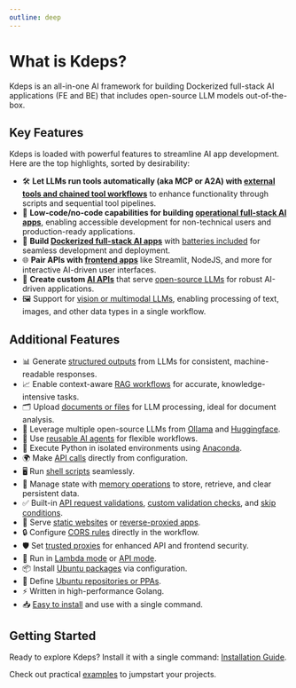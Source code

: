 ```yaml
---
outline: deep
---
```


# What is Kdeps?

Kdeps is an all-in-one AI framework for building Dockerized full-stack AI applications (FE and BE) that includes
open-source LLM models out-of-the-box.

## Key Features

Kdeps is loaded with powerful features to streamline AI app development. Here are the top highlights, sorted by desirability:

- 🛠️ **Let LLMs run tools automatically (aka MCP or A2A) with [external tools and chained tool workflows](https://kdeps.com/getting-started/resources/llm.html#tools-configuration)** to enhance functionality through scripts and sequential tool pipelines.
- 🧩 **Low-code/no-code capabilities for building [operational full-stack AI apps](https://kdeps.com/getting-started/configuration/workflow.html)**, enabling accessible development for non-technical users and production-ready applications.
- 🐳 **Build [Dockerized full-stack AI apps](https://kdeps.com/getting-started/introduction/quickstart.html#quickstart)** with [batteries included](https://kdeps.com/getting-started/configuration/workflow.html#ai-agent-settings) for seamless development and deployment.
- 🌐 **Pair APIs with [frontend apps](https://kdeps.com/getting-started/configuration/workflow.html#web-server-settings)** like Streamlit, NodeJS, and more for interactive AI-driven user interfaces.
- 🔌 **Create custom [AI APIs](https://kdeps.com/getting-started/configuration/workflow.html#api-server-settings)** that serve [open-source LLMs](https://kdeps.com/getting-started/configuration/workflow.html#llm-models) for robust AI-driven applications.
- 🖼️ Support for [vision or multimodal LLMs](https://kdeps.com/getting-started/resources/multimodal.html), enabling processing of text, images, and other data types in a single workflow.

## Additional Features

- 📊 Generate [structured outputs](https://kdeps.com/getting-started/resources/llm.html#chat-block) from LLMs for consistent, machine-readable responses.
- 📈 Enable context-aware [RAG workflows](https://kdeps.com/getting-started/resources/kartographer.html) for accurate, knowledge-intensive tasks.
- 🗂️ Upload [documents or files](https://kdeps.com/getting-started/tutorials/files.html) for LLM processing, ideal for document analysis.
- 🤖 Leverage multiple open-source LLMs from [Ollama](https://kdeps.com/getting-started/configuration/workflow.html#llm-models) and [Huggingface](https://github.com/kdeps/examples/tree/main/huggingface_imagegen_api).
- 🔄 Use [reusable AI agents](https://kdeps.com/getting-started/resources/remix.html) for flexible workflows.
- 🐍 Execute Python in isolated environments using [Anaconda](https://kdeps.com/getting-started/resources/python.html).
- 🌍 Make [API calls](https://kdeps.com/getting-started/resources/client.html) directly from configuration.
- 🖥️ Run [shell scripts](https://kdeps.com/getting-started/resources/exec.html) seamlessly.
- 💾 Manage state with [memory operations](https://kdeps.com/getting-started/resources/memory.html) to store, retrieve, and clear persistent data.
- ✅ Built-in [API request validations](https://kdeps.com/getting-started/resources/api-request-validations.html#api-request-validations), [custom validation checks](https://kdeps.com/getting-started/resources/validations.html), and [skip conditions](https://kdeps.com/getting-started/resources/skip.html).
- 📁 Serve [static websites](https://kdeps.com/getting-started/configuration/workflow.html#static-file-serving) or [reverse-proxied apps](https://kdeps.com/getting-started/configuration/workflow.html#reverse-proxying).
- 🔒 Configure [CORS rules](https://kdeps.com/getting-started/configuration/workflow.html#cors-configuration) directly in the workflow.
- 🛡️ Set [trusted proxies](https://kdeps.com/getting-started/configuration/workflow.html#trustedproxies) for enhanced API and frontend security.
- 🚀 Run in [Lambda mode](https://kdeps.com/getting-started/configuration/workflow.html#lambda-mode) or [API mode](https://kdeps.com/getting-started/configuration/workflow.html#api-server-settings).
- 📦 Install [Ubuntu packages](https://kdeps.com/getting-started/configuration/workflow.html#ubuntu-packages) via configuration.
- 📜 Define [Ubuntu repositories or PPAs](https://kdeps.com/getting-started/configuration/workflow.html#ubuntu-repositories).
- ⚡ Written in high-performance Golang.
- 📥 [Easy to install](https://kdeps.com/getting-started/introduction/installation.html) and use with a single command.

## Getting Started

Ready to explore Kdeps? Install it with a single command: [Installation Guide](https://kdeps.com/getting-started/introduction/installation.html).

Check out practical [examples](https://github.com/kdeps/examples) to jumpstart your projects.
